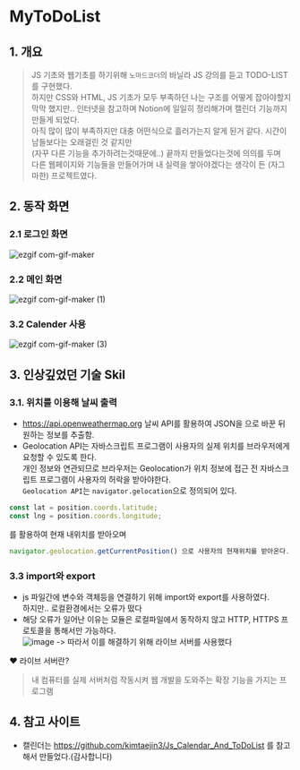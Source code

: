 # MyToDoList

## 1. 개요
> JS 기초와 웹기초를 하기위해 `노마드코더`의 바닐라 JS 강의를 듣고 TODO-LIST를 구현했다.<br>
  하지만 CSS와 HTML, JS 기초가  모두 부족하던 나는 구조를 어떻게 잡아야할지 막막 했지만.. 인터넷을 참고하며 Notion에 일일히 정리해가며 캘린더 기능까지 만들게 되었다.  <br>
  아직 많이 많이 부족하지만 대충 어떤식으로 흘러가는지 알게 된거 같다. 시간이 남들보다는 오래걸린 것 같지만<br>(자꾸 다른 기능을 추가하려는것때문에..) 끝까지 만들었다는것에 의의를 두며 
  <br> 다른 웹페이지와 기능들을 만들어가며 내 실력을 쌓아야겠다는 생각이 든 (자그마한) 프로젝트였다.
  
## 2. 동작 화면  
### 2.1 로그인 화면 
![ezgif com-gif-maker](https://user-images.githubusercontent.com/110041859/204739498-a0c74a24-d38a-4f50-b46a-d6c736ea185f.gif)

### 2.2 메인 화면
![ezgif com-gif-maker (1)](https://user-images.githubusercontent.com/110041859/204740341-9703e368-fa1a-4938-bd67-b3361e1045df.gif)

### 3.2 Calender 사용


![ezgif com-gif-maker (3)](https://user-images.githubusercontent.com/110041859/204741567-de81f27e-d9a7-40ec-afb7-bd68567d4477.gif)


## 3. 인상깊었던 기술 Skil
### 3.1. 위치를 이용해 날씨 출력
* https://api.openweathermap.org 날씨 API를 활용하여 JSON을 으로 바꾼 뒤 원하는 정보를 추출함. <br>
* Geolocation API는 자바스크립트 프로그램이 사용자의 실제 위치를 브라우저에게 요청할 수 있도록 한다. <br>
  개인 정보와 연관되므로 브라우저는 Geolocation가 위치 정보에 접근 전 자바스크립트 프로그램이 사용자의 허락을 받아야한다. <br> 
 `Geolocation API`는 `navigator.gelocation`으로 정의되어 있다. 
 
 ```javascript 
 const lat = position.coords.latitude;
 const lng = position.coords.longitude;
 ``` 
 를 활용하여 현재 내위치를 받아오며 
 ```javascript
 navigator.geolocation.getCurrentPosition() 으로 사용자의 현재위치를 받아온다.
 ```
### 3.3 import와 export
* js 파일간에 변수와 객체등을 연결하기 위해 import와 export를 사용하였다.<br>
  하지만.. 로컬환경에서는 오류가 떴다
* 해당 오류가 일어난 이유는 모듈은 로컬파일에서 동작하지 않고 HTTP, HTTPS 프로토콜을 통해서만 가능하다.<br>
![image](https://user-images.githubusercontent.com/110041859/204747665-3ac0a347-8e2b-46a0-8c66-9e7f8aa1e343.png)
 -> 따라서 이를 해결하기 위해 라이브 서버를 사용했다<br>
 
❤ 라이브 서버란?
> 내 컴퓨터를 실제 서버처럼 작동시켜 웹 개발을 도와주는 확장 기능을 가지는 프로그램


## 4. 참고 사이트
* 캘린더는 https://github.com/kimtaejin3/Js_Calendar_And_ToDoList 를 참고해서 만들었다.(감사합니다)

